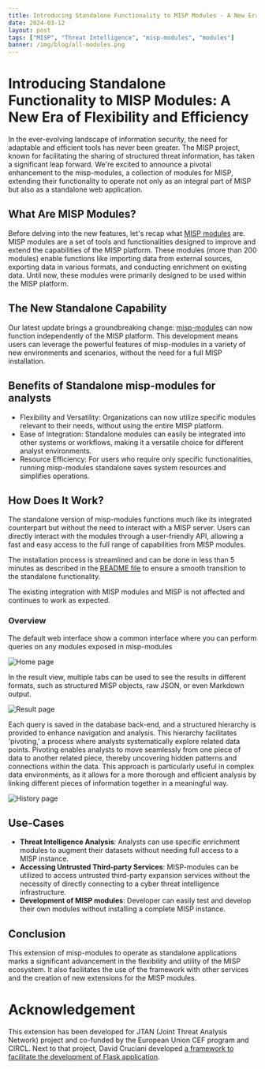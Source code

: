 ```yaml
---
title: Introducing Standalone Functionality to MISP Modules - A New Era of Flexibility and Efficiency 
date: 2024-03-12
layout: post
tags: ["MISP", "Threat Intelligence", "misp-modules", "modules"]
banner: /img/blog/all-modules.png
---
```


# Introducing Standalone Functionality to MISP Modules: A New Era of Flexibility and Efficiency

In the ever-evolving landscape of information security, the need for adaptable and efficient tools has never been greater. The MISP  project, known for facilitating the sharing of structured threat information, has taken a significant leap forward. We're excited to announce a pivotal enhancement to the misp-modules, a collection of modules for MISP, extending their functionality to operate not only as an integral part of MISP but also as a standalone web application. 

## What Are MISP Modules?

Before delving into the new features, let's recap what [MISP modules](https://github.com/MISP/misp-modules) are. MISP modules are a set of tools and functionalities designed to improve and extend the capabilities of the MISP platform. These modules (more than 200 modules) enable functions like importing data from external sources, exporting data in various formats, and conducting enrichment on existing data. Until now, these modules were primarily designed to be used within the MISP platform.

## The New Standalone Capability

Our latest update brings a groundbreaking change: [misp-modules](https://github.com/MISP/misp-modules) can now function independently of the MISP platform. This development means users can leverage the powerful features of misp-modules in a variety of new environments and scenarios, without the need for a full MISP installation.

## Benefits of Standalone misp-modules for analysts

- Flexibility and Versatility: Organizations can now utilize specific modules relevant to their needs, without using the entire MISP platform.
- Ease of Integration: Standalone modules can easily be integrated into other systems or workflows, making it a versatile choice for different analyst environments.
- Resource Efficiency: For users who require only specific functionalities, running misp-modules standalone saves system resources and simplifies operations.

## How Does It Work? 

The standalone version of misp-modules functions much like its integrated counterpart but without the need to interact with a MISP server. Users can directly interact with the modules through a user-friendly API, allowing a fast and easy access to the full range of capabilities from MISP modules.

The installation process is streamlined and can be done in less than 5 minutes as described in the [README file](https://github.com/MISP/misp-modules/tree/main/website) to ensure a smooth transition to the standalone functionality.

The existing integration with MISP modules and MISP is not affected and continues to work as expected.

### Overview

The default web interface show a common interface where you can perform queries on any modules exposed in misp-modules

![Home page](/img/blog/modules/1.png)

In the result view, multiple tabs can be used to see the results in different formats, such as structured MISP objects, raw JSON, or even Markdown output.

![Result page](/img/blog/modules/2.png)

Each query is saved in the database back-end, and a structured hierarchy is provided to enhance navigation and analysis. This hierarchy facilitates 'pivoting,' a process where analysts systematically explore related data points. Pivoting enables analysts to move seamlessly from one piece of data to another related piece, thereby uncovering hidden patterns and connections within the data. This approach is particularly useful in complex data environments, as it allows for a more thorough and efficient analysis by linking different pieces of information together in a meaningful way.

![History page](/img/blog/modules/3.png)

## Use-Cases

- **Threat Intelligence Analysis**: Analysts can use specific enrichment modules to augment their datasets without needing full access to a MISP instance.
- **Accessing Untrusted Third-party Services**: MISP-modules can be utilized to access untrusted third-party expansion services without the necessity of directly connecting to a cyber threat intelligence infrastructure.
- **Development of MISP modules**: Developer can easily test and develop their own modules without installing a complete MISP instance. 

## Conclusion

This extension of misp-modules to operate as standalone applications marks a significant advancement in the flexibility and utility of the MISP ecosystem. It also facilitates the use of the framework with other services and the creation of new extensions for the MISP modules.

# Acknowledgement 

This extension has been developed for JTAN (Joint Threat Analysis Network) project and co-funded by the European Union CEF program and CIRCL. Next to that project, David Cruciani developed [a framework to facilitate the development of Flask application](https://github.com/DavidCruciani/ptit-crolle). 

